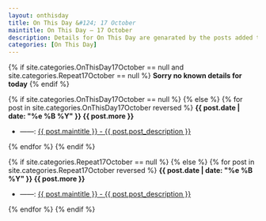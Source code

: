 ```yaml
---
layout: onthisday
title: On This Day &#124; 17 October
maintitle: On This Day — 17 October
description: Details for On This Day are genarated by the posts added to the website so the content is subject to changes/updates over time.
categories: [On This Day]
---
```


{% if site.categories.OnThisDay17October == null and site.categories.Repeat17October == null %}
<strong>Sorry no known details for today</strong>
{% endif %}

{% if site.categories.OnThisDay17October == null %}
{% else %}
{% for post in site.categories.OnThisDay17October reversed %}
<strong>{{ post.date | date: "%e %B %Y" }} {{ post.more }}</strong>
<ul>
<li> ——: <a href="{{ post.url }}">{{ post.maintitle }} - {{ post.post_description }}</a></li>
</ul>
{% endfor %}
{% endif %}

{% if site.categories.Repeat17October == null %}
{% else %}
{% for post in site.categories.Repeat17October reversed %}
<strong>{{ post.date | date: "%e %B %Y" }} {{ post.more }}</strong>
<ul>
<li> ——: <a href="{{ post.url }}">{{ post.maintitle }} - {{ post.post_description }}</a></li>
</ul>
{% endfor %}
{% endif %}

